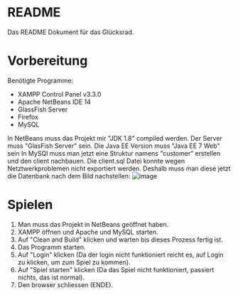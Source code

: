 # README
Das README Dokument für das Glücksrad.

# Vorbereitung
Benötigte Programme:
- XAMPP Control Panel v3.3.0
- Apache NetBeans IDE 14 
- GlassFish Server
- Firefox
- MySQL

In NetBeans muss das Projekt mir "JDK 1.8" compiled werden. Der Server muss "GlasFish Server" sein. Die Java EE Version muss "Java EE 7 Web" sein
In MySQl muss man jetzt eine Struktur namens "customer" erstellen und den client nachbauen. Die client.sql Datei konnte wegen Netztwerkproblemen nicht exportiert werden. Deshalb muss man diese jetzt die Datenbank nach dem Bild nachstellen:
![image](https://user-images.githubusercontent.com/69579094/222453667-190be09f-5398-4260-8563-b7dccd0e3499.png)


# Spielen
1. Man muss das Projekt in NetBeans geöffnet haben.
2. XAMPP öffnen und Apache und MySQL starten.
3. Auf "Clean and Build" klicken und warten bis dieses Prozess fertig ist.
4. Das Programm starten.
5. Auf "Login" klicken (Da der login nicht funktioniert reicht es, auf Login zu klicken, um zum Spiel zu kommen).
6. Auf "Spiel starten" klicken (Da das Spiel nicht funktioniert, passiert nichts, das ist normal).
7. Den browser schliessen (ENDE). 
